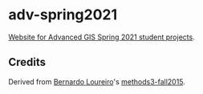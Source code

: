 # adv-spring2021

[Website for Advanced GIS Spring 2021 student projects](https://gpia-gis.github.io/adv-spring2021/).

## Credits

Derived from [Bernardo Loureiro](https://github.com/bplmp)'s [methods3-fall2015](https://github.com/DUE-Parsons/methods3-fall2015).
